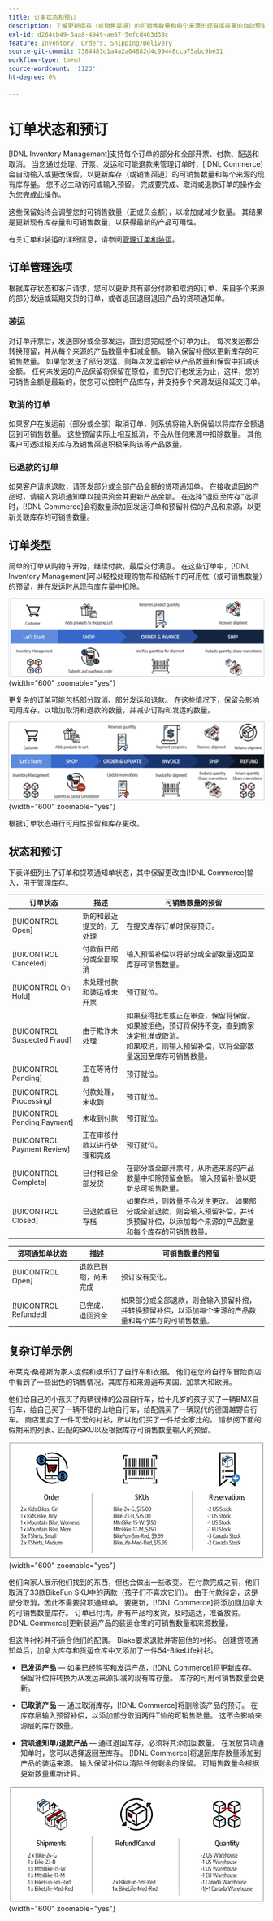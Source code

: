 ```yaml
---
title: 订单状态和预订
description: 了解更新库存（或销售渠道）的可销售数量和每个来源的现有库存量的自动预留录入或更改。
exl-id: d264cb49-5aa8-4949-ae87-5efcd463d38c
feature: Inventory, Orders, Shipping/Delivery
source-git-commit: 7384481d1a4a2a04882d4c99448cca75abc9be31
workflow-type: tm+mt
source-wordcount: '1123'
ht-degree: 0%

---
```


# 订单状态和预订

[!DNL Inventory Management]支持每个订单的部分和全部开票、付款、配送和取消。 当您通过处理、开票、发运和可能退款来管理订单时，[!DNL Commerce]会自动输入或更改保留，以更新库存（或销售渠道）的可销售数量和每个来源的现有库存量。 您不必主动访问或输入预留。 完成要完成、取消或退款订单的操作会为您完成此操作。

这些保留始终会调整您的可销售数量（正或负金额），以增加或减少数量。 其结果是更新现有库存量和可销售数量，以获得最新的产品可用性。

有关订单和装运的详细信息，请参阅[管理订单和装运](shipments.md)。

## 订单管理选项

根据库存状态和客户请求，您可以更新具有部分付款和取消的订单、来自多个来源的部分发运或延期交货的订单，或者退回退回退回产品的贷项通知单。

### 装运

对订单开票后，发送部分或全部发运，直到您完成整个订单为止。 每次发运都会转换预留，并从每个来源的产品数量中扣减金额。 输入保留补偿以更新库存的可销售数量。 如果您发送了部分发运，则每次发运都会从产品数量和保留中扣减该金额。 任何未发运的产品保留将保留在原位，直到它们也发运为止，这样，您的可销售金额是最新的，使您可以控制产品库存，并支持多个来源发运和延交订单。

### 取消的订单

如果客户在发运前（部分或全部）取消订单，则系统将输入新保留以将库存金额退回到可销售数量。 这些预留实际上相互抵消，不会从任何来源中扣除数量。 其他客户可透过相关库存及销售渠道积极采购该等产品数量。

### 已退款的订单

如果客户请求退款，请签发部分或全部产品金额的贷项通知单。 在接收退回的产品时，请输入贷项通知单以提供资金并更新产品金额。 在选择“退回至库存”选项时，[!DNL Commerce]会将数量添加回发运订单和预留补偿的产品和来源，以更新关联库存的可销售数量。

## 订单类型

简单的订单从购物车开始，继续付款，最后交付满意。 在这些订单中，[!DNL Inventory Management]可以轻松处理购物车和结帐中的可用性（或可销售数量）的预留，并在发运时从现有库存量中扣除。

![处理简单订单](assets/diagram-simple-order-flow.png){width="600" zoomable="yes"}

更复杂的订单可能包括部分取消、部分发运和退款。 在这些情况下，保留会影响可用库存，以增加取消和退款的数量，并减少订购和发运的数量。

![处理复杂订单](assets/diagram-complicated-order-flow.png){width="600" zoomable="yes"}

根据订单状态进行可用性预留和库存更改。

## 状态和预订

下表详细列出了订单和贷项通知单状态，其中保留更改由[!DNL Commerce]输入，用于管理库存。

| 订单状态 | 描述 | 可销售数量的预留 |
|--|--|--|
| [!UICONTROL Open] | 新的和最近提交的，无处理 | 在提交库存订单时保存预订。 |
| [!UICONTROL Canceled] | 付款前已部分或全部取消 | 输入预留补偿以将部分或全部数量返回至库存可销售数量。 |
| [!UICONTROL On Hold] | 未处理付款和装运或未开票 | 预订就位。 |
| [!UICONTROL Suspected Fraud] | 由于欺诈未处理 | 如果获得批准或正在审查，保留将保留。<br/>如果被拒绝，预订将保持不变，直到商家决定批准或取消。<br/>如果取消，则输入预留补偿，以将全部数量返回至库存可销售数量。 |
| [!UICONTROL Pending] | 正在等待付款 | 预订就位。 |
| [!UICONTROL Processing] | 付款处理，未收到 | 预订就位。 |
| [!UICONTROL Pending Payment] | 未收到付款 | 预订就位。 |
| [!UICONTROL Payment Review] | 正在审核付款以进行处理和完成 | 预订就位。 |
| [!UICONTROL Complete] | 已付和已全部发货 | 在部分或全部开票时，从所选来源的产品数量中扣除预留金额。 输入预留补偿以更新总可销售数量。 |
| [!UICONTROL Closed] | 已退款或已存档 | 如果存档，则数量不会发生更改。 如果部分或全部退款，则会输入预留补偿，并转换预留补偿，以添加每个来源的产品数量和每个库存的可销售数量。 |

| 贷项通知单状态 | 描述 | 可销售数量的预留 |
|--|--|--|
| [!UICONTROL Open] | 退款已到期，尚未完成 | 预订没有变化。 |
| [!UICONTROL Refunded] | 已完成，退回资金 | 如果部分或全部退款，则会输入预留补偿，并转换预留补偿，以添加每个来源的产品数量和每个库存的可销售数量。 |

## 复杂订单示例

布莱克·桑德斯为家人度假和娱乐订了自行车和衣服。 他们在您的自行车冒险商店中看到了一些出色的销售情况，其库存和来源遍布美国、加拿大和欧洲。

他们给自己的小孩买了两辆很棒的公园自行车，给十几岁的孩子买了一辆BMX自行车，给自己买了一辆不错的山地自行车，给配偶买了一辆现代的德国越野自行车。 商店里卖了一件可爱的衬衫，所以他们买了一件给全家比的。 请参阅下面的假期采购列表、匹配的SKU以及根据库存可销售数量输入的预留。

![复杂顺序](assets/diagram-order-complex.png){width="600" zoomable="yes"}

他们向家人展示他们找到的东西，但也会做出一些改变。 在付款完成之前，他们取消了33款BikeFun SKU中的两款（孩子们不喜欢它们）。 由于付款待定，这是部分取消，因此不需要贷项通知单。 要更新，[!DNL Commerce]将添加回加拿大的可销售数量库存。 订单已付清，所有产品均发货，及时送达，准备放假。 [!DNL Commerce]更新装运产品的装运仓库的可销售数量和来源数量。

但这件衬衫并不适合他们的配偶。 Blake要求退款并寄回他的衬衫。 创建贷项通知单后，加拿大库存和货运仓库中又添加了一件54-BikeLife衬衫。

- **已发运产品** — 如果已经购买和发运产品，[!DNL Commerce]将更新库存。 保留补偿将转换为从发运来源扣减的现有库存量。 库存的可用可销售数量会更新。

- **已取消产品** — 通过取消库存，[!DNL Commerce]将删除该产品的预订。 在库存层输入预留补偿，以添加部分取消两件T恤的可销售数量。 这不会影响来源层的库存数量。

- **贷项通知单/退款产品** — 通过退回库存，必须将其添加回数量。 在发放贷项通知单时，您可以选择返回至库存。 [!DNL Commerce]将退回库存数量添加到产品的装运来源。 输入保留补偿以清除任何剩余的保留。 可销售数量会根据更新数量重新计算。

![订单退款数量更新](assets/diagram-order-refund.png){width="600" zoomable="yes"}
